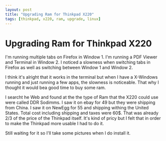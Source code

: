 ```yaml
---
layout: post
title: "Upgrading Ram for Thinkpad X220"
tags: [thinkpad, x220, ram, upgrade, linux]
---
```


# Upgrading Ram for Thinkpad X220

I'm running multiple tabs on Firefox in Window 1. I'm running a PDF Viewer and Terminal in Window 2.  I noticed a slowness when switching tabs in Firefox as well as switching between Window 1 and Window 2.

I think it's alright that it works in the terminal but when I have a X-Windows running and just running a few apps, the slowness is noticeable.
That why I thought it would bea good time to buy some ram.

I searcht he Web and found at the the type of Ram that the X220 could use were called DDR Sodimms.
I saw it on ebay for 49 but they were shipping from China.  I saw it on NewEgg for 55 and shipping withing the United States.  Total cost including shipping and taxes were 60$.   That was already 2/3 of the price of the Thinkpad itself.  It's kind of pricy but I felt that in order to make the Thinkpad more usable I had to do it.

Still waiting for it so I'll take some pictures when I do install it.
